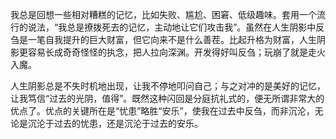 我总是回想一些相对糟糕的记忆，比如失败、尴尬、困窘、低级趣味。套用一个流行的说法，“我总是撩拨死去的记忆，主动地让它们攻击我”。虽然在人生阴影中反刍是一笔自我提升的巨大财富，但它向来不是什么善茬。比起升格为财富，人生阴影更容易长成奇奇怪怪的执念，把人拉向深渊。开发得好叫反刍；玩崩了就是走火入魔。

人生阴影总是不失时机地出现，让我不停地叩问自己；与之对冲的是美好的记忆，让我笃信“过去的光阴，值得”。既然这种闪回是分庭抗礼式的，便无所谓非常大的优点了。优点的关键所在是“忧患”略胜“安乐”，使我在过去中反刍，而非沉沦，无论是沉沦于过去的忧患，还是沉沦于过去的安乐。